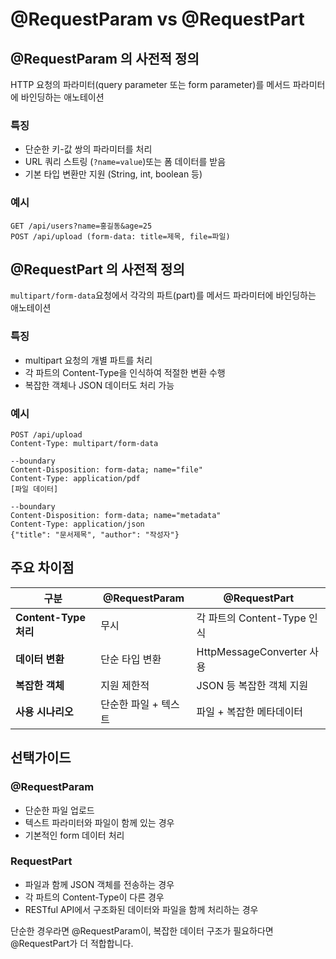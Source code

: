 # @RequestParam vs @RequestPart

## @RequestParam 의 사전적 정의

HTTP 요청의 파라미터(query parameter 또는 form parameter)를 메서드 파라미터에 바인딩하는 애노테이션

### 특징

- 단순한 키-값 쌍의 파라미터를 처리
- URL 쿼리 스트링 (`?name=value`)또는 폼 데이터를 받음
- 기본 타입 변환만 지원 (String, int, boolean 등)

### 예시

```
GET /api/users?name=홍길동&age=25
POST /api/upload (form-data: title=제목, file=파일)
```

## @RequestPart 의 사전적 정의

`multipart/form-data`요청에서 각각의 파트(part)를 메서드 파라미터에 바인딩하는 애노테이션

### 특징

- multipart 요청의 개별 파트를 처리
- 각 파트의 Content-Type을 인식하여 적절한 변환 수행
- 복잡한 객체나 JSON 데이터도 처리 가능

### 예시

```
POST /api/upload
Content-Type: multipart/form-data

--boundary
Content-Disposition: form-data; name="file"
Content-Type: application/pdf
[파일 데이터]

--boundary
Content-Disposition: form-data; name="metadata"
Content-Type: application/json
{"title": "문서제목", "author": "작성자"}
```

## 주요 차이점

| 구분                  | @RequestParam        | @RequestPart                |
| --------------------- | -------------------- | --------------------------- |
| **Content-Type 처리** | 무시                 | 각 파트의 Content-Type 인식 |
| **데이터 변환**       | 단순 타입 변환       | HttpMessageConverter 사용   |
| **복잡한 객체**       | 지원 제한적          | JSON 등 복잡한 객체 지원    |
| **사용 시나리오**     | 단순한 파일 + 텍스트 | 파일 + 복잡한 메타데이터    |

## 선택가이드

### @RequestParam

- 단순한 파일 업로드
- 텍스트 파라미터와 파일이 함께 있는 경우
- 기본적인 form 데이터 처리

### RequestPart

- 파일과 함께 JSON 객체를 전송하는 경우
- 각 파트의 Content-Type이 다른 경우
- RESTful API에서 구조화된 데이터와 파일을 함께 처리하는 경우

단순한 경우라면 @RequestParam이, 복잡한 데이터 구조가 필요하다면 @RequestPart가 더 적합합니다.
